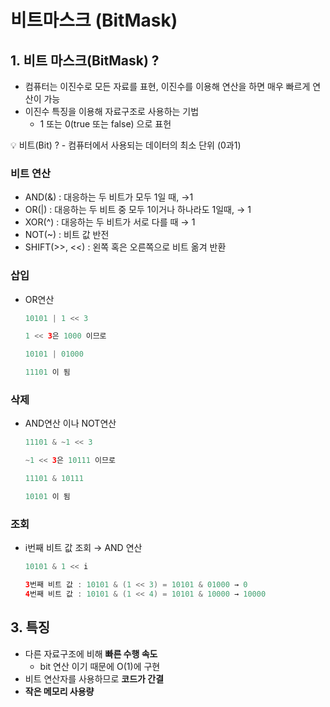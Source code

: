 # 비트마스크 (BitMask)

## 1. 비트 마스크(BitMask) ?

- 컴퓨터는 이진수로 모든 자료를 표현, 이진수를 이용해 연산을 하면 매우 빠르게 연산이 가능
- 이진수 특징을 이용해 자료구조로 사용하는 기법
    - 1 또는 0(true 또는 false) 으로 표헌

<aside>
💡 비트(Bit) ?
- 컴퓨터에서 사용되는 데이터의 최소 단위 (0과1)

</aside>

### 비트 연산

- AND(&) : 대응하는 두 비트가 모두 1일 때, →1
- OR(|) : 대응하는 두 비트 중 모두 1이거나 하나라도 1일때, → 1
- XOR(^) : 대응하는 두 비트가 서로 다를 때 → 1
- NOT(~) : 비트 값 반전
- SHIFT(>>, <<) : 왼쪽 혹은 오른쪽으로 비트 옮겨 반환

### 삽입

- OR연산
    
    ```java
    10101 | 1 << 3
    
    1 << 3은 1000 이므로 
    
    10101 | 01000
    
    11101 이 됨
    ```
    

### 삭제

- AND연산 이나 NOT연산
    
    ```java
    11101 & ~1 << 3
    
    ~1 << 3은 10111 이므로
    
    11101 & 10111
    
    10101 이 됨
    ```
    

### 조회

- i번째 비트 값 조회 → AND 연산
    
    ```java
    10101 & 1 << i
    
    3번째 비트 값 : 10101 & (1 << 3) = 10101 & 01000 → 0
    4번째 비트 값 : 10101 & (1 << 4) = 10101 & 10000 → 10000
    ```
    

## 3. 특징

- 다른 자료구조에 비해 **빠른 수행 속도**
    - bit 연산 이기 때문에 O(1)에 구현
- 비트 연산자를 사용하므로 **코드가 간결**
- **작은 메모리 사용량**